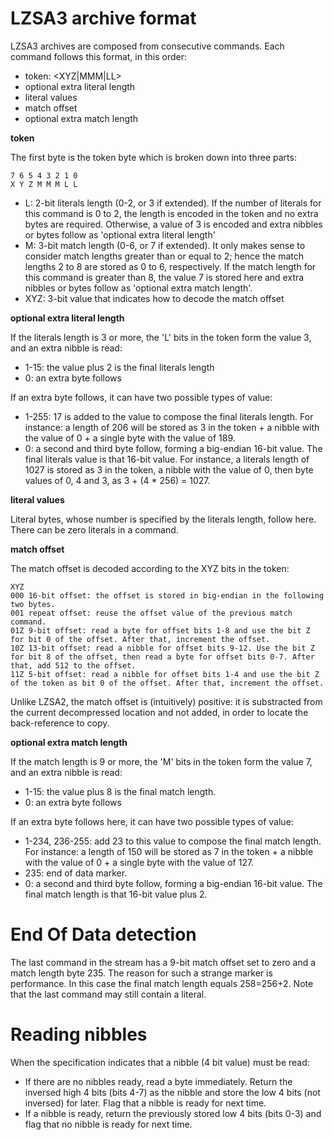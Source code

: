 # LZSA3 archive format

LZSA3 archives are composed from consecutive commands. Each command follows this format, in this order:

* token: <XYZ|MMM|LL>
* optional extra literal length
* literal values
* match offset
* optional extra match length

**token**

The first byte is the token byte which is broken down into three parts:

    7 6 5 4 3 2 1 0
    X Y Z M M M L L

* L: 2-bit literals length (0-2, or 3 if extended). If the number of literals for this command is 0 to 2, the length is encoded in the token and no extra bytes are required. Otherwise, a value of 3 is encoded and extra nibbles or bytes follow as 'optional extra literal length'
* M: 3-bit match length (0-6, or 7 if extended). It only makes sense to consider match lengths greater than or equal to 2; hence the match lengths 2 to 8 are stored as 0 to 6, respectively. If the match length for this command is greater than 8, the value 7 is stored here and extra nibbles or bytes follow as 'optional extra match length'.
* XYZ: 3-bit value that indicates how to decode the match offset

**optional extra literal length**

If the literals length is 3 or more, the 'L' bits in the token form the value 3, and an extra nibble is read:

* 1-15: the value plus 2 is the final literals length
* 0: an extra byte follows

If an extra byte follows, it can have two possible types of value:

* 1-255: 17 is added to the value to compose the final literals length. For instance: a length of 206 will be stored as 3 in the token + a nibble with the value of 0 + a single byte with the value of 189.
* 0: a second and third byte follow, forming a big-endian 16-bit value. The final literals value is that 16-bit value. For instance, a literals length of 1027 is stored as 3 in the token, a nibble with the value of 0, then byte values of 0, 4 and 3, as 3 + (4 * 256) = 1027.

**literal values**

Literal bytes, whose number is specified by the literals length, follow here. There can be zero literals in a command.

**match offset**

The match offset is decoded according to the XYZ bits in the token:

    XYZ
    000 16-bit offset: the offset is stored in big-endian in the following two bytes.
    001 repeat offset: reuse the offset value of the previous match command.
    01Z 9-bit offset: read a byte for offset bits 1-8 and use the bit Z for bit 0 of the offset. After that, increment the offset.
    10Z 13-bit offset: read a nibble for offset bits 9-12. Use the bit Z for bit 8 of the offset, then read a byte for offset bits 0-7. After that, add 512 to the offset.
    11Z 5-bit offset: read a nibble for offset bits 1-4 and use the bit Z of the token as bit 0 of the offset. After that, increment the offset.

Unlike LZSA2, the match offset is (intuitively) positive: it is substracted from the current decompressed location and not added, in order to locate the back-reference to copy.

**optional extra match length**

If the match length is 9 or more, the 'M' bits in the token form the value 7, and an extra nibble is read:

* 1-15: the value plus 8 is the final match length.
* 0: an extra byte follows

If an extra byte follows here, it can have two possible types of value:

* 1-234, 236-255: add 23 to this value to compose the final match length. For instance: a length of 150 will be stored as 7 in the token + a nibble with the value of 0 + a single byte with the value of 127.
* 235: end of data marker.
* 0: a second and third byte follow, forming a big-endian 16-bit value. The final match length is that 16-bit value plus 2.


# End Of Data detection

The last command in the stream has a 9-bit match offset set to zero and a match length byte 235. The reason for such a strange marker is performance. In this case the final match length equals 258=256+2. Note that the last command may still contain a literal.


# Reading nibbles

When the specification indicates that a nibble (4 bit value) must be read:

* If there are no nibbles ready, read a byte immediately. Return the inversed high 4 bits (bits 4-7) as the nibble and store the low 4 bits (not inversed) for later. Flag that a nibble is ready for next time.
* If a nibble is ready, return the previously stored low 4 bits (bits 0-3) and flag that no nibble is ready for next time.
